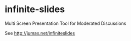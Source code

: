 # infinite-slides
Multi Screen Presentation Tool for Moderated Discussions

See http://jumax.net/infiniteslides
